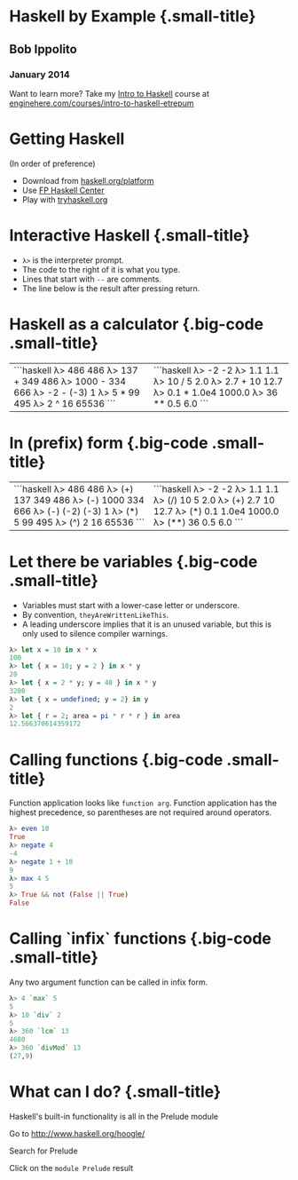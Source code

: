 # Haskell by Example {.small-title}
<h2>Bob Ippolito</h2>
<h3>January 2014</h3>

Want to learn more? Take my [Intro to Haskell] course at<br/>
[enginehere.com/courses/intro-to-haskell-etrepum](http://www.enginehere.com/courses/intro-to-haskell-etrepum/)

# Getting Haskell

(In order of preference)

* Download from
  [haskell.org/platform](http://www.haskell.org/platform/)
* Use [FP Haskell Center](https://www.fpcomplete.com/page/project-build)
* Play with [tryhaskell.org](http://tryhaskell.org/)

# Interactive Haskell {.small-title}

* `λ>` is the interpreter prompt.
* The code to the right of it is what you type.
* Lines that start with `--` are comments.
* The line below is the result after pressing return.

# Haskell as a calculator {.big-code .small-title}

<style>
.code-table pre code { padding: 0; }
</style>
<table width="100%" class="code-table"><tr><td width="50%">
```haskell
λ> 486
486
λ> 137 + 349
486
λ> 1000 - 334
666
λ> -2 - (-3)
1
λ> 5 * 99
495
λ> 2 ^ 16
65536
```
</td><td>
```haskell
λ> -2
-2
λ> 1.1
1.1
λ> 10 / 5
2.0
λ> 2.7 + 10
12.7
λ> 0.1 * 1.0e4
1000.0
λ> 36 ** 0.5
6.0
```
</td></tr></table>

# In (prefix) form {.big-code .small-title}

<style>
.code-table pre code { padding: 0; }
</style>
<table width="100%" class="code-table"><tr><td width="50%">
```haskell
λ> 486
486
λ> (+) 137 349
486
λ> (-) 1000 334
666
λ> (-) (-2) (-3)
1
λ> (*) 5 99
495
λ> (^) 2 16
65536
```
</td><td>
```haskell
λ> -2
-2
λ> 1.1
1.1
λ> (/) 10 5
2.0
λ> (+) 2.7 10
12.7
λ> (*) 0.1 1.0e4
1000.0
λ> (**) 36 0.5
6.0
```
</td></tr></table>

# Let there be variables {.big-code .small-title}

* Variables must start with a lower-case letter or underscore.
* By convention, `theyAreWrittenLikeThis`.
* A leading underscore implies that it is an unused variable,
  but this is only used to silence compiler warnings.

```haskell
λ> let x = 10 in x * x
100
λ> let { x = 10; y = 2 } in x * y
20
λ> let { x = 2 * y; y = 40 } in x * y
3200
λ> let { x = undefined; y = 2} in y
2
λ> let { r = 2; area = pi * r * r } in area
12.566370614359172
```

# Calling functions {.big-code .small-title}

Function application looks like `function arg`.
Function application has the highest precedence,
so parentheses are not required around operators.

```haskell
λ> even 10
True
λ> negate 4
-4
λ> negate 1 + 10
9
λ> max 4 5
5
λ> True && not (False || True)
False
```

# Calling &#96;infix&#96; functions {.big-code .small-title}

Any two argument function can be called in infix form.

```haskell
λ> 4 `max` 5
5
λ> 10 `div` 2
5
λ> 360 `lcm` 13
4680
λ> 360 `divMod` 13
(27,9)
```

# What can I do? {.small-title}

Haskell's built-in functionality is all in the Prelude module

Go to <http://www.haskell.org/hoogle/>

Search for Prelude

Click on the `module Prelude` result



[Intro to Haskell]: http://www.enginehere.com/courses/intro-to-haskell-etrepum/
